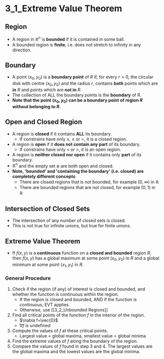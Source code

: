 # 3_1_Extreme Value Theorem

## Region

- A region in $\mathbb{R}^n$ is **bounded** if it is contained in some ball.
- A bounded region is **finite**, i.e. does not stretch to infinity in any direction.

## Boundary

- A point $(x_0, y_0)$ is a **boundary point** of $R$ if, for every $r > 0$, the circular disk with centre $(x_0, y_0)$ and the radius $r$, contains **both** points which are **in** $R$ and points which are **not in** $R$.
- The collection of ALL the boundary points is the **boundary** of R.
- **Note that the point $(x_0, y_0)$ can be a boundary point of region $R$ without belonging to $R$.**

## Open and Closed Region

- A region is **closed** if it contains **ALL** its boundary.
  - If constrains have only $≤$, $≥$ or $=$, it is a closed region.
- A region is **open** if it **does not contain any part** of its boundary.
  - If constrains have only $<$ or $>$, it is an open region.
- A region is **neither closed nor open** if it contains only **part** of its boundary.
- $\mathbb{R}^n$ and the empty set $∅$ are both open and closed.
- **Note, 'bounded' and 'containing the boundary' (i.e. closed) are completely different concepts**
  - There are closed regions that is not bounded, for example $[0, ∞)$ in $\mathbb{R}$
  - There are bounded regions that are not closed, for example $(0, 1)$ in $\mathbb{R}$

## Intersection of Closed Sets

- The intersection of any number of closed sets is closed.
- This is not true for infinite unions, but true for finite unions.

## Extreme Value Theorem

- If $f(x, y)$ is a **continuous** function on a **closed and bounded** region $R$, then $f(x, y)$ has a global maximum at some point $(x_0, y_0)$ in $R$ and a global minimum at some point $(x_1, y_1)$ in $R$.

### General Procedure

1. Check if the region (if any) of interest is closed and bounded, and whether the function is continuous within the region.
   - If the region is closed and bounded, AND if the function is continuous, EVT applies.
   - Otherwise, use [[3_2_Unbounded Regions]]
2. Find all critical points of the function $f$ in the interior of the region.
   - $\nabla f=\vec{0}$
   - $\nabla f \text{ is undefined}$
3. Compute the values of $f$ at these critical points.
   - Largest value = global maxima, smallest value = global minima
4. Find the extreme values of $f$ along the boundary of the region.
5. Compare the values of $f$ found in step 3 and 4. The largest values are the global maxima and the lowest values are the global minima.
